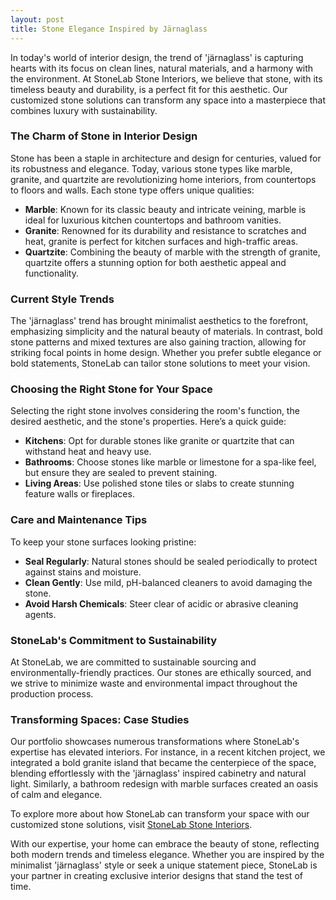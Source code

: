 ```yaml
---
layout: post
title: Stone Elegance Inspired by Järnaglass
---
```



In today's world of interior design, the trend of 'järnaglass' is capturing hearts with its focus on clean lines, natural materials, and a harmony with the environment. At StoneLab Stone Interiors, we believe that stone, with its timeless beauty and durability, is a perfect fit for this aesthetic. Our customized stone solutions can transform any space into a masterpiece that combines luxury with sustainability.

### The Charm of Stone in Interior Design

Stone has been a staple in architecture and design for centuries, valued for its robustness and elegance. Today, various stone types like marble, granite, and quartzite are revolutionizing home interiors, from countertops to floors and walls. Each stone type offers unique qualities:

- **Marble**: Known for its classic beauty and intricate veining, marble is ideal for luxurious kitchen countertops and bathroom vanities.
- **Granite**: Renowned for its durability and resistance to scratches and heat, granite is perfect for kitchen surfaces and high-traffic areas.
- **Quartzite**: Combining the beauty of marble with the strength of granite, quartzite offers a stunning option for both aesthetic appeal and functionality.

### Current Style Trends

The 'järnaglass' trend has brought minimalist aesthetics to the forefront, emphasizing simplicity and the natural beauty of materials. In contrast, bold stone patterns and mixed textures are also gaining traction, allowing for striking focal points in home design. Whether you prefer subtle elegance or bold statements, StoneLab can tailor stone solutions to meet your vision.

### Choosing the Right Stone for Your Space

Selecting the right stone involves considering the room's function, the desired aesthetic, and the stone's properties. Here’s a quick guide:

- **Kitchens**: Opt for durable stones like granite or quartzite that can withstand heat and heavy use.
- **Bathrooms**: Choose stones like marble or limestone for a spa-like feel, but ensure they are sealed to prevent staining.
- **Living Areas**: Use polished stone tiles or slabs to create stunning feature walls or fireplaces.

### Care and Maintenance Tips

To keep your stone surfaces looking pristine:

- **Seal Regularly**: Natural stones should be sealed periodically to protect against stains and moisture.
- **Clean Gently**: Use mild, pH-balanced cleaners to avoid damaging the stone.
- **Avoid Harsh Chemicals**: Steer clear of acidic or abrasive cleaning agents.

### StoneLab's Commitment to Sustainability

At StoneLab, we are committed to sustainable sourcing and environmentally-friendly practices. Our stones are ethically sourced, and we strive to minimize waste and environmental impact throughout the production process.

### Transforming Spaces: Case Studies

Our portfolio showcases numerous transformations where StoneLab's expertise has elevated interiors. For instance, in a recent kitchen project, we integrated a bold granite island that became the centerpiece of the space, blending effortlessly with the 'järnaglass' inspired cabinetry and natural light. Similarly, a bathroom redesign with marble surfaces created an oasis of calm and elegance.

To explore more about how StoneLab can transform your space with our customized stone solutions, visit [StoneLab Stone Interiors](https://stonelab.se).

With our expertise, your home can embrace the beauty of stone, reflecting both modern trends and timeless elegance. Whether you are inspired by the minimalist 'järnaglass' style or seek a unique statement piece, StoneLab is your partner in creating exclusive interior designs that stand the test of time.